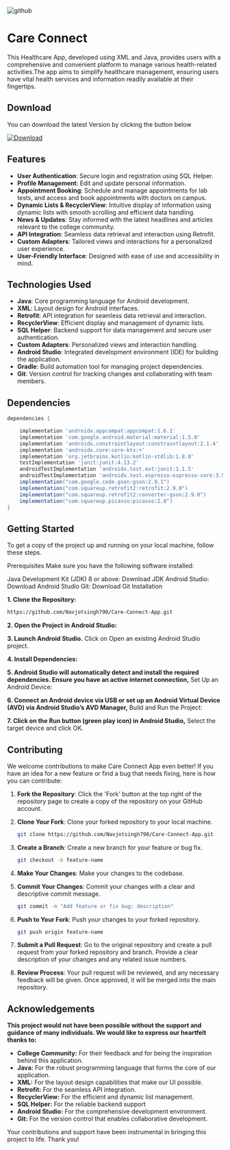 
![github](https://github.com/Navjotsingh790/Care-Connect-App/assets/86885728/03f2b9a9-ae7b-4334-8a71-23d13bd7c44d)


# Care Connect

This Healthcare App, developed using XML and Java, provides users with a comprehensive and convenient platform to manage various health-related activities.The app aims to simplify healthcare management, ensuring users have vital health services and information readily available at their fingertips.


## Download

You can download the latest Version by clicking the button below

<a href="https://github.com/Navjotsingh790/Care-Connect-App/releases/download/v1.1/care.connect.apk" download>
  <img src="https://img.shields.io/badge/download-latest-blue" alt="Download">
</a>

## Features

- **User Authentication**: Secure login and registration using SQL Helper.
- **Profile Management**: Edit and update personal information.
- **Appointment Booking**: Schedule and manage appointments for lab tests, and access and book appointments with doctors on campus.
- **Dynamic Lists & RecyclerView**: Intuitive display of information using dynamic lists with smooth scrolling and efficient data handling.
- **News & Updates**: Stay informed with the latest headlines and articles relevant to the college community.
- **API Integration**: Seamless data retrieval and interaction using Retrofit.
- **Custom Adapters**: Tailored views and interactions for a personalized user experience.
- **User-Friendly Interface**: Designed with ease of use and accessibility in mind.

## Technologies Used

- **Java**: Core programming language for Android development.
- **XML**: Layout design for Android interfaces.
- **Retrofit**: API integration for seamless data retrieval and interaction.
- **RecyclerView**: Efficient display and management of dynamic lists.
- **SQL Helper**: Backend support for data management and secure user authentication.
- **Custom Adapters**: Personalized views and interaction handling.
- **Android Studio**: Integrated development environment (IDE) for building the application.
- **Gradle**: Build automation tool for managing project dependencies.
- **Git**: Version control for tracking changes and collaborating with team members.

## Dependencies

```gradle
dependencies {

    implementation 'androidx.appcompat:appcompat:1.6.1'
    implementation 'com.google.android.material:material:1.5.0'
    implementation 'androidx.constraintlayout:constraintlayout:2.1.4'
    implementation 'androidx.core:core-ktx:+'
    implementation 'org.jetbrains.kotlin:kotlin-stdlib:1.8.0'
    testImplementation 'junit:junit:4.13.2'
    androidTestImplementation 'androidx.test.ext:junit:1.1.5'
    androidTestImplementation 'androidx.test.espresso:espresso-core:3.5.1'
    implementation("com.google.code.gson:gson:2.9.1")
    implementation("com.squareup.retrofit2:retrofit:2.9.0")
    implementation("com.squareup.retrofit2:converter-gson:2.9.0")
    implementation("com.squareup.picasso:picasso:2.8")
}
```
## Getting Started

To get a copy of the project up and running on your local machine, follow these steps.

Prerequisites
Make sure you have the following software installed:

Java Development Kit (JDK) 8 or above: Download JDK
Android Studio: Download Android Studio
Git: Download Git
Installation

**1. Clone the Repository:**

```sh
https://github.com/Navjotsingh790/Care-Connect-App.git
```
**2. Open the Project in Android Studio:**

**3. Launch Android Studio.**
Click on Open an existing Android Studio project.

**4. Install Dependencies:**

**5. Android Studio will automatically detect and install the required dependencies. Ensure you have an active internet connection,**
Set Up an Android Device:

**6. Connect an Android device via USB or set up an Android Virtual Device (AVD) via Android Studio’s AVD Manager,**
Build and Run the Project:

**7. Click on the Run button (green play icon) in Android Studio,**
Select the target device and click OK.

## Contributing

We welcome contributions to make Care Connect App even better! If you have an idea for a new feature or find a bug that needs fixing, here is how you can contribute:

1. **Fork the Repository**: Click the 'Fork' button at the top right of the repository page to create a copy of the repository on your GitHub account.

2. **Clone Your Fork**: Clone your forked repository to your local machine.
    ```bash
    git clone https://github.com/Navjotsingh790/Care-Connect-App.git
    ```

3. **Create a Branch**: Create a new branch for your feature or bug fix.
    ```bash
    git checkout -b feature-name
    ```

4. **Make Your Changes**: Make your changes to the codebase.

5. **Commit Your Changes**: Commit your changes with a clear and descriptive commit message.
    ```bash
    git commit -m "Add feature or fix bug: description"
    ```

6. **Push to Your Fork**: Push your changes to your forked repository.
    ```bash
    git push origin feature-name
    ```

7. **Submit a Pull Request**: Go to the original repository and create a pull request from your forked repository and branch. Provide a clear description of your changes and any related issue numbers.

8. **Review Process**: Your pull request will be reviewed, and any necessary feedback will be given. Once approved, it will be merged into the main repository.

## Acknowledgements

**This project would not have been possible without the support and guidance of many individuals. We would like to express our heartfelt thanks to:**

- **College Community:** For their feedback and for being the inspiration behind this application.
- **Java:** For the robust programming language that forms the core of our application.
- **XML:** For the layout design capabilities that make our UI possible.
- **Retrofit:** For the seamless API integration.
- **RecyclerView:** For the efficient and dynamic list management.
- **SQL Helper:** For the reliable backend support
- **Android Studio:** For the comprehensive development environment.
- **Git:** For the version control that enables collaborative development.

Your contributions and support have been instrumental in bringing this project to life. Thank you!
